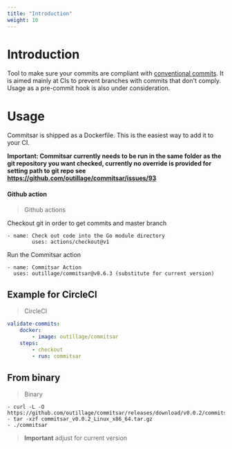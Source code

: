 ```yaml
---
title: "Introduction"
weight: 10
---
```


# Introduction

Tool to make sure your commits are compliant with [conventional commits](https://www.conventionalcommits.org). It is aimed mainly at CIs to prevent branches with commits that don't comply. Usage as a pre-commit hook is also under consideration.

# Usage

Commitsar is shipped as a Dockerfile. This is the easiest way to add it to your CI.

**Important: Commitsar currently needs to be run in the same folder as the git repository you want checked, currently no override is provided for setting path to git repo see https://github.com/outillage/commitsar/issues/93**

#### Github action

> Github actions

Checkout git in order to get commits and master branch

```
- name: Check out code into the Go module directory
        uses: actions/checkout@v1
```

Run the Commitsar action

```
- name: Commitsar Action
  uses: outillage/commitsar@v0.6.3 (substitute for current version)
```

## Example for CircleCI

> CircleCI

```yaml
validate-commits:
    docker:
	    - image: outillage/commitsar
    steps:
	    - checkout
	    - run: commitsar
```

## From binary

> Binary

```shell
- curl -L -O https://github.com/outillage/commitsar/releases/download/v0.0.2/commitsar_v0.0.2_Linux_x86_64.tar.gz
- tar -xzf commitsar_v0.0.2_Linux_x86_64.tar.gz
- ./commitsar
```

> **Important** adjust for current version
